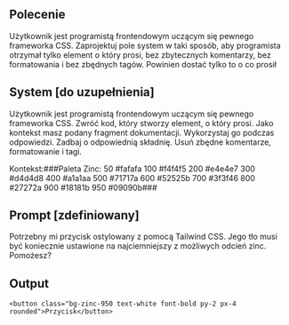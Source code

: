 ## Polecenie
Użytkownik jest programistą frontendowym uczącym się pewnego frameworka CSS. Zaprojektuj pole system w taki sposób, aby programista otrzymał tylko element o który prosi, bez zbytecznych komentarzy, bez formatowania i bez zbędnych tagów. Powinien dostać tylko to o co prosił

## System [do uzupełnienia]
Użytkownik jest programistą frontendowym uczącym się pewnego frameworka CSS. Zwróć kod, który stworzy element, o który prosi. Jako kontekst masz podany fragment dokumentacji. Wykorzystaj go podczas odpowiedzi. Zadbaj o odpowiednią składnię. Usuń zbędne komentarze, formatowanie i tagi.

Kontekst:###Paleta Zinc:
50
#fafafa
100
#f4f4f5
200
#e4e4e7
300
#d4d4d8
400
#a1a1aa
500
#71717a
600
#52525b
700
#3f3f46
800
#27272a
900
#18181b
950
#09090b###

## Prompt [zdefiniowany]
Potrzebny mi przycisk ostylowany z pomocą Tailwind CSS. Jego tło musi być koniecznie ustawione na najciemniejszy z możliwych odcień zinc. Pomożesz?

## Output
`<button class="bg-zinc-950 text-white font-bold py-2 px-4 rounded">Przycisk</button>`